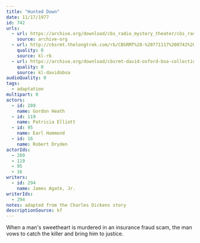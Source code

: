 ```yaml
---
title: "Hunted Down"
date: 11/17/1977
id: 742
urls: 
  - url: https://archive.org/download/cbs_radio_mystery_theater/cbs_radio_mystery_theater-0701-0750.zip/cbs_radio_mystery_theater-0701-0750%2Fcbsrmt_0742_hunted_down.mp3
    source: archive-org
  - url: http://cbsrmt.thelongtrek.com/rb/CBSRMT%20-%20771117%200742%20Hunted%20Down_WLNH-FM_rb.mp3
    quality: 0
    source: kl-rb
  - url: https://archive.org/download/cbsrmt-david-oxford-boa-collection/CBSRMT-771117-0742-Hunted-Down-(128-44)_WLNH-FM-{BoA}.mp3
    quality: 0
    source: kl-davidoboa
audioQuality: 0
tags: 
  - adaptation
multipart: 0
actors:  
  - id: 289
    name: Gordon Heath  
  - id: 119
    name: Patricia Elliott  
  - id: 95
    name: Earl Hammond  
  - id: 16
    name: Robert Dryden
actorIds:  
  - 289  
  - 119  
  - 95  
  - 16
writers:  
  - id: 294
    name: James Agate, Jr.
writerIds:  
  - 294
notes: adapted from the Charles Dickens story
descriptionSource: kf
---
```

When a man's sweetheart is murdered in an insurance fraud scam, the man vows to catch the killer and bring him to justice.
